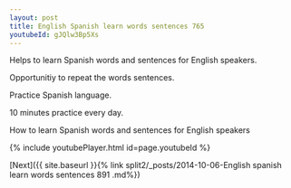 ```yaml
---
layout: post
title: English Spanish learn words sentences 765 
youtubeId: gJQlw3Bp5Xs
---
```

 
 
Helps to learn Spanish words and sentences for English speakers.

Opportunitiy to repeat the words sentences. 

Practice Spanish language. 
 
10 minutes practice every day. 
 
How to learn Spanish words and sentences for English speakers 
 
{% include youtubePlayer.html id=page.youtubeId %}
 
 
[Next]({{ site.baseurl }}{% link  split2/_posts/2014-10-06-English spanish learn words sentences 891 .md%})
 
